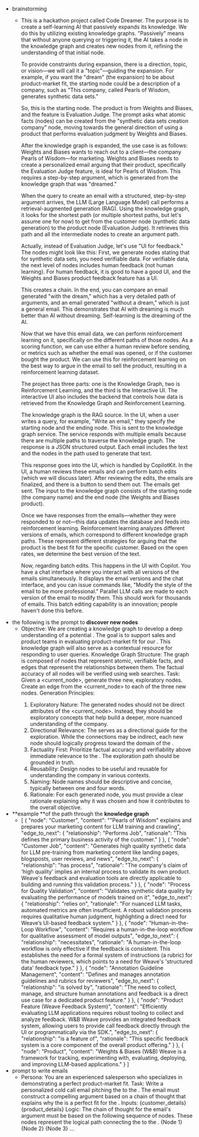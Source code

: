 - brainstorming
  - This is a hackathon project called Code Dreamer. The purpose is to create a self-learning AI that passively expands its knowledge. We do this by utilizing existing knowledge graphs. "Passively" means that without anyone querying or triggering it, the AI takes a node in the knowledge graph and creates new nodes from it, refining the understanding of that initial node.

    To provide constraints during expansion, there is a direction, topic, or vision—we will call it a "topic"—guiding the expansion. For example, if you want the "dream" (the expansion) to be about product-market fit, the starting node could be a description of a company, such as "This company, called Pearls of Wisdom, generates synthetic data sets."

    So, this is the starting node. The product is from Weights and Biases, and the feature is Evaluation Judge. The prompt asks what atomic facts (nodes) can be created from the "synthetic data sets creation company" node, moving towards the general direction of using a product that performs evaluation judgment by Weights and Biases.

    After the knowledge graph is expanded, the use case is as follows: Weights and Biases wants to reach out to a client—the company Pearls of Wisdom—for marketing. Weights and Biases needs to create a personalized email arguing that their product, specifically the Evaluation Judge feature, is ideal for Pearls of Wisdom. This requires a step-by-step argument, which is generated from the knowledge graph that was "dreamed."

    When the query to create an email with a structured, step-by-step argument arrives, the LLM (Large Language Model) call performs a retrieval-augmented generation (RAG). Using the knowledge graph, it looks for the shortest path (or multiple shortest paths, but let's assume one for now) to get from the customer node (synthetic data generation) to the product node (Evaluation Judge). It retrieves this path and all the intermediate nodes to create an argument path.

    Actually, instead of Evaluation Judge, let's use "UI for feedback." The nodes might look like this: First, we generate nodes stating that for synthetic data sets, you need verifiable data. For verifiable data, the next level of nodes includes human feedback (not human learning). For human feedback, it is good to have a good UI, and the Weights and Biases product feedback feature has a UI.

    This creates a chain. In the end, you can compare an email generated "with the dream," which has a very detailed path of arguments, and an email generated "without a dream," which is just a general email. This demonstrates that AI with dreaming is much better than AI without dreaming. Self-learning is the dreaming of the AI.

    Now that we have this email data, we can perform reinforcement learning on it, specifically on the different paths of those nodes. As a scoring function, we can use either a human review before sending, or metrics such as whether the email was opened, or if the customer bought the product. We can use this for reinforcement learning on the best way to argue in the email to sell the product, resulting in a reinforcement learning dataset.

    The project has three parts: one is the Knowledge Graph, two is Reinforcement Learning, and the third is the Interactive UI. The interactive UI also includes the backend that controls how data is retrieved from the Knowledge Graph and Reinforcement Learning.

    The knowledge graph is the RAG source. In the UI, when a user writes a query, for example, "Write an email," they specify the starting node and the ending node. This is sent to the knowledge graph service. The service responds with multiple emails because there are multiple paths to traverse the knowledge graph. The response is a JSON structured output. Each email includes the text and the nodes in the path used to generate that text.

    This response goes into the UI, which is handled by CopilotKit. In the UI, a human reviews these emails and can perform batch edits (which we will discuss later). After reviewing the edits, the emails are finalized, and there is a button to send them out. The emails get sent. The input to the knowledge graph consists of the starting node (the company name) and the end node (the Weights and Biases product).

    Once we have responses from the emails—whether they were responded to or not—this data updates the database and feeds into reinforcement learning. Reinforcement learning analyzes different versions of emails, which correspond to different knowledge graph paths. These represent different strategies for arguing that the product is the best fit for the specific customer. Based on the open rates, we determine the best version of the text.

    Now, regarding batch edits. This happens in the UI with Copilot. You have a chat interface where you interact with all versions of the emails simultaneously. It displays the email versions and the chat interface, and you can issue commands like, "Modify the style of the email to be more professional." Parallel LLM calls are made to each version of the email to modify them. This should work for thousands of emails. This batch editing capability is an innovation; people haven't done this before.
- the following is the prompt to **discover new nodes**
  - Objective:
    We are creating a knowledge graph to develop a deep understanding of a potential <customer>. The goal is to support sales and product teams in evaluating product-market fit for our <product>. This knowledge graph will also serve as a contextual resource for responding to user queries.
    Knowledge Graph Structure:
    The graph is composed of nodes that represent atomic, verifiable facts, and edges that represent the relationships between them. The factual accuracy of all nodes will be verified using web searches.
    Task:
    Given a <current_node>, generate three new, exploratory nodes. Create an edge from the <current_node> to each of the three new nodes.
    Generation Principles:
    1. Exploratory Nature: The generated nodes should not be direct attributes of the <current_node>. Instead, they should be exploratory concepts that help build a deeper, more nuanced understanding of the company.
    2. Directional Relevance: The <product> serves as a directional guide for the exploration. While the connections may be indirect, each new node should logically progress toward the domain of the <product>.
    3. Factuality First: Prioritize factual accuracy and verifiability above immediate relevance to the <product>. The exploration path should be grounded in truth.
    4. Reusability: Design nodes to be useful and reusable for understanding the company in various contexts.
    5. Naming: Node names should be descriptive and concise, typically between one and four words.
    6. Rationale: For each generated node, you must provide a clear rationale explaining why it was chosen and how it contributes to the overall objective.
- **example **of the path through the **knowledge graph**
  - [
    {
    "node": "Customer",
    "content": "\"Pearls of Wisdom\" explains and prepares your marketing content for LLM training and crawling",
    "edge_to_next": {
    "relationship": "Performs Job",
    "rationale": "This defines the primary business activity of the customer."
    }
    },
    {
    "node": "Customer Job",
    "content": "Generates high quality synthetic data for LLM pre-training from marketing content like landing pages, blogsposts, user reviews, and news",
    "edge_to_next": {
    "relationship": "has process",
    "rationale": "The company's claim of 'high quality' implies an internal process to validate its own product. Weave's feedback and evaluation tools are directly applicable to building and running this validation process."
    }
    },
    {
    "node": "Process for Quality Validation",
    "content": "Validates synthetic data quality by evaluating the performance of models trained on it",
    "edge_to_next": {
    "relationship": "relies on",
    "rationale": "For nuanced LLM tasks, automated metrics are often insufficient. A robust validation process requires qualitative human judgment, highlighting a direct need for Weave’s UI-based feedback system."
    }
    },
    {
    "node": "Human-in-the-Loop Workflow",
    "content": "Requires a human-in-the-loop workflow for qualitative assessment of model outputs",
    "edge_to_next": {
    "relationship": "necessitates",
    "rationale": "A human-in-the-loop workflow is only effective if the feedback is consistent. This establishes the need for a formal system of instructions (a rubric) for the human reviewers, which points to a need for Weave's 'structured data' feedback type."
    }
    },
    {
    "node": "Annotation Guideline Management",
    "content": "Defines and manages annotation guidelines and rubrics for reviewers",
    "edge_to_next": {
    "relationship": "is solved by",
    "rationale": "The need to collect, manage, and structure human annotations and feedback is a direct use case for a dedicated product feature."
    }
    },
    {
    "node": "Product Feature (Weave Feedback System)",
    "content": "Efficiently evaluating LLM applications requires robust tooling to collect and analyze feedback. W&B Weave provides an integrated feedback system, allowing users to provide call feedback directly through the UI or programmatically via the SDK.",
    "edge_to_next": {
    "relationship": "is a feature of",
    "rationale": "This specific feedback system is a core component of the overall product offering."
    }
    },
    {
    "node": "Product",
    "content": "Weights & Biases (W&B) Weave is a framework for tracking, experimenting with, evaluating, deploying, and improving LLM-based applications."
    }
    ]
- prompt to write emails
  - Persona: You are an experienced salesperson who specializes in demonstrating a perfect product-market fit.
    Task: Write a personalized cold call email pitching the <product> to the <customer>. The email must construct a compelling argument based on a chain of thought that explains why the <product> is a perfect fit for the <customer>.
    Inputs:
    <customer>
    {customer_details}
    </customer>
    <product>
    {product_details}
    </product>
    Logic:
    The chain of thought for the email's argument must be based on the following sequence of nodes. These nodes represent the logical path connecting the <customer> to the <product>.
    <nodes>
    {Node 1}
    {Node 2}
    {Node 3}
    ...
    </nodes>
